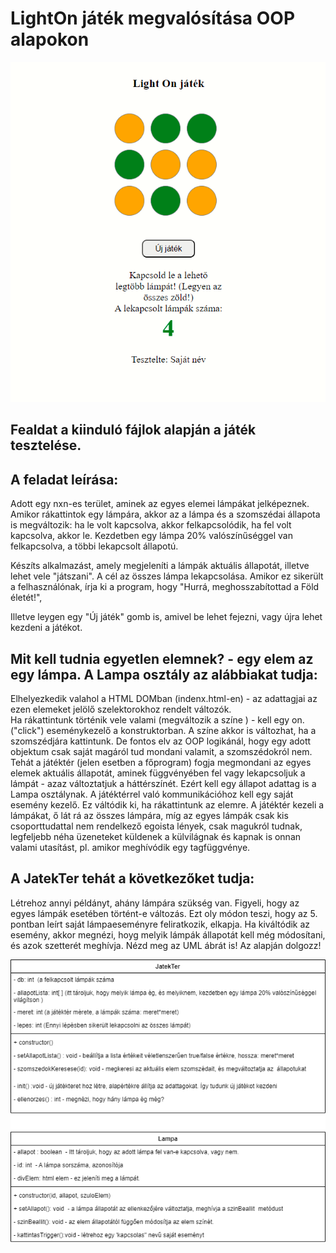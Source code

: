 # LightOn játék megvalósítása OOP alapokon

![Light On](lightOn.PNG "Játéktér")
## Fealdat a kiinduló fájlok alapján a játék tesztelése. 

## A feladat leírása: 

Adott egy nxn-es terület, aminek az egyes elemei lámpákat jelképeznek. Amikor rákattintok egy lámpára, akkor az a lámpa és a szomszédai állapota is megváltozik: ha le volt kapcsolva, akkor felkapcsolódik, ha fel volt kapcsolva, akkor le. Kezdetben egy lámpa 20% valószínűséggel van felkapcsolva, a többi lekapcsolt állapotú.

Készíts alkalmazást, amely megjeleníti a lámpák aktuális állapotát, illetve lehet vele "játszani". A cél az összes lámpa lekapcsolása. Amikor ez sikerült a felhasználónak, írja ki a program, hogy "Hurrá, meghosszabítottad a Föld életét!",

Illetve leygen egy "Új játék" gomb is, amivel be lehet fejezni, vagy újra lehet kezdeni a játékot. 



## Mit kell tudnia egyetlen elemnek? - egy elem az egy lámpa. A Lampa osztály az alábbiakat tudja:

Elhelyezkedik valahol a HTML DOMban (indenx.html-en) - az adattagjai az ezen elemeket jelölő szelektorokhoz rendelt változók.  
Ha rákattintunk történik vele valami (megváltozik a színe ) - kell egy on.("click") eseménykezelő a konstruktorban. 
A színe akkor is változhat, ha a szomszédjára kattintunk. De fontos elv az OOP logikánál, hogy egy adott objektum csak saját magáról tud mondani valamit, a szomszédokról nem. Tehát a játéktér (jelen esetben a főprogram) fogja megmondani az egyes elemek aktuális állapotát, aminek függvényében fel vagy lekapcsoljuk a lámpát - azaz változtatjuk a háttérszínét. Ezért kell egy állapot adattag is a Lampa osztálynak. 
A játéktérrel való kommunikációhoz kell egy saját esemény kezelő. Ez váltódik ki, ha rákattintunk az elemre. 
A játéktér kezeli a lámpákat, ő lát rá az összes lámpára, míg az egyes lámpák csak kis csoporttudattal nem rendelkező egoista lények, csak magukról tudnak, legfeljebb néha üzeneteket küldenek a külvilágnak és kapnak is onnan valami utasítást, pl. amikor meghívódik egy tagfüggvénye. 

## A JatekTer tehát a következőket tudja: 

Létrehoz annyi példányt, ahány lámpára szükség van. 
Figyeli, hogy az egyes lámpák esetében történt-e változás. Ezt oly módon teszi, hogy az 5. pontban leírt saját lámpaeseményre feliratkozik, elkapja. 
Ha kiváltódik az esemény, akkor megnézi, hoyg melyik lámpák állapotát kell még módosítani, és azok szetterét meghívja. 
Nézd meg az UML ábrát is! Az alapján dolgozz!

 
![Osztálydiagram](LigtOnUML.drawio.png "Osztálydiagram")
  
